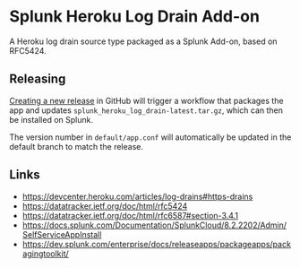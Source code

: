 # Splunk Heroku Log Drain Add-on

A Heroku log drain source type packaged as a Splunk Add-on, based on RFC5424.

## Releasing

[Creating a new release](https://docs.github.com/en/repositories/releasing-projects-on-github/managing-releases-in-a-repository#creating-a-release) in GitHub will trigger a workflow that packages the app and updates `splunk_heroku_log_drain-latest.tar.gz`, which can then be installed on Splunk.

The version number in `default/app.conf` will automatically be updated in the default branch to match the release.

## Links

* https://devcenter.heroku.com/articles/log-drains#https-drains
* https://datatracker.ietf.org/doc/html/rfc5424
* https://datatracker.ietf.org/doc/html/rfc6587#section-3.4.1
* https://docs.splunk.com/Documentation/SplunkCloud/8.2.2202/Admin/SelfServiceAppInstall
* https://dev.splunk.com/enterprise/docs/releaseapps/packageapps/packagingtoolkit/
